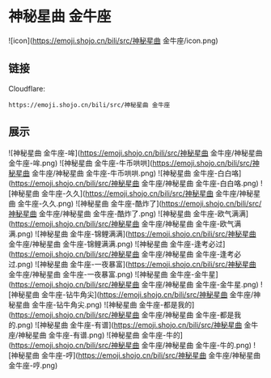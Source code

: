 # 神秘星曲 金牛座
![icon](https://emoji.shojo.cn/bili/src/神秘星曲 金牛座/icon.png)
## 链接
Cloudflare:
```
https://emoji.shojo.cn/bili/src/神秘星曲 金牛座
```
## 展示
![神秘星曲 金牛座-哞](https://emoji.shojo.cn/bili/src/神秘星曲 金牛座/神秘星曲 金牛座-哞.png)
![神秘星曲 金牛座-牛币哄哄](https://emoji.shojo.cn/bili/src/神秘星曲 金牛座/神秘星曲 金牛座-牛币哄哄.png)
![神秘星曲 金牛座-白白咯](https://emoji.shojo.cn/bili/src/神秘星曲 金牛座/神秘星曲 金牛座-白白咯.png)
![神秘星曲 金牛座-久久](https://emoji.shojo.cn/bili/src/神秘星曲 金牛座/神秘星曲 金牛座-久久.png)
![神秘星曲 金牛座-酷炸了](https://emoji.shojo.cn/bili/src/神秘星曲 金牛座/神秘星曲 金牛座-酷炸了.png)
![神秘星曲 金牛座-欧气满满](https://emoji.shojo.cn/bili/src/神秘星曲 金牛座/神秘星曲 金牛座-欧气满满.png)
![神秘星曲 金牛座-锦鲤满满](https://emoji.shojo.cn/bili/src/神秘星曲 金牛座/神秘星曲 金牛座-锦鲤满满.png)
![神秘星曲 金牛座-逢考必过](https://emoji.shojo.cn/bili/src/神秘星曲 金牛座/神秘星曲 金牛座-逢考必过.png)
![神秘星曲 金牛座-一夜暴富](https://emoji.shojo.cn/bili/src/神秘星曲 金牛座/神秘星曲 金牛座-一夜暴富.png)
![神秘星曲 金牛座-金牛星](https://emoji.shojo.cn/bili/src/神秘星曲 金牛座/神秘星曲 金牛座-金牛星.png)
![神秘星曲 金牛座-钻牛角尖](https://emoji.shojo.cn/bili/src/神秘星曲 金牛座/神秘星曲 金牛座-钻牛角尖.png)
![神秘星曲 金牛座-都是我的](https://emoji.shojo.cn/bili/src/神秘星曲 金牛座/神秘星曲 金牛座-都是我的.png)
![神秘星曲 金牛座-有谱](https://emoji.shojo.cn/bili/src/神秘星曲 金牛座/神秘星曲 金牛座-有谱.png)
![神秘星曲 金牛座-牛的](https://emoji.shojo.cn/bili/src/神秘星曲 金牛座/神秘星曲 金牛座-牛的.png)
![神秘星曲 金牛座-哼](https://emoji.shojo.cn/bili/src/神秘星曲 金牛座/神秘星曲 金牛座-哼.png)
